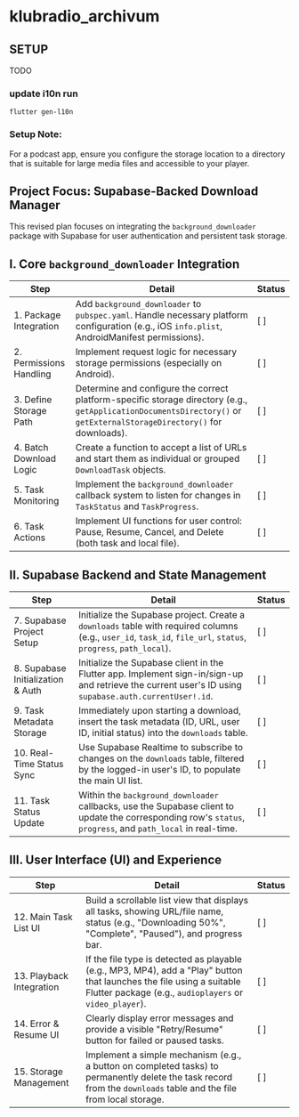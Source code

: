 # klubradio_archivum
## SETUP

TODO

### update i10n run

`flutter gen-l10n`


### Setup Note:
For a podcast app, ensure you configure the storage location to a directory
that is suitable for large media files and accessible to your player.

## Project Focus: Supabase-Backed Download Manager

This revised plan focuses on integrating the `background_downloader` package with Supabase for user authentication and persistent task storage.

## I. Core `background_downloader` Integration

| Step | Detail | Status |
|------|--------|--------|
| 1. Package Integration | Add `background_downloader` to `pubspec.yaml`. Handle necessary platform configuration (e.g., iOS `info.plist`, AndroidManifest permissions). | [ ] |
| 2. Permissions Handling | Implement request logic for necessary storage permissions (especially on Android). | [ ] |
| 3. Define Storage Path | Determine and configure the correct platform-specific storage directory (e.g., `getApplicationDocumentsDirectory()` or `getExternalStorageDirectory()` for downloads). | [ ] |
| 4. Batch Download Logic | Create a function to accept a list of URLs and start them as individual or grouped `DownloadTask` objects. | [ ] |
| 5. Task Monitoring | Implement the `background_downloader` callback system to listen for changes in `TaskStatus` and `TaskProgress`. | [ ] |
| 6. Task Actions | Implement UI functions for user control: Pause, Resume, Cancel, and Delete (both task and local file). | [ ] |

## II. Supabase Backend and State Management

| Step | Detail | Status |
|------|--------|--------|
| 7. Supabase Project Setup | Initialize the Supabase project. Create a `downloads` table with required columns (e.g., `user_id`, `task_id`, `file_url`, `status`, `progress`, `path_local`). | [ ] |
| 8. Supabase Initialization & Auth | Initialize the Supabase client in the Flutter app. Implement sign-in/sign-up and retrieve the current user's ID using `supabase.auth.currentUser!.id`. | [ ] |
| 9. Task Metadata Storage | Immediately upon starting a download, insert the task metadata (ID, URL, user ID, initial status) into the `downloads` table. | [ ] |
| 10. Real-Time Status Sync | Use Supabase Realtime to subscribe to changes on the `downloads` table, filtered by the logged-in user's ID, to populate the main UI list. | [ ] |
| 11. Task Status Update | Within the `background_downloader` callbacks, use the Supabase client to update the corresponding row's `status`, `progress`, and `path_local` in real-time. | [ ] |

## III. User Interface (UI) and Experience

| Step | Detail | Status |
|------|--------|--------|
| 12. Main Task List UI | Build a scrollable list view that displays all tasks, showing URL/file name, status (e.g., "Downloading 50%", "Complete", "Paused"), and progress bar. | [ ] |
| 13. Playback Integration | If the file type is detected as playable (e.g., MP3, MP4), add a "Play" button that launches the file using a suitable Flutter package (e.g., `audioplayers` or `video_player`). | [ ] |
| 14. Error & Resume UI | Clearly display error messages and provide a visible "Retry/Resume" button for failed or paused tasks. | [ ] |
| 15. Storage Management | Implement a simple mechanism (e.g., a button on completed tasks) to permanently delete the task record from the `downloads` table and the file from local storage. | [ ]

